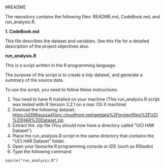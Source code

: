 #README

The repository contains the following files: README.md, CodeBook.md, and run_analysis.R.

**1. CodeBook.md**

This file describes the dataset and variables. See this file for a detailed description of the project objectives also.

**run_analysis.R**

This is a script written in the R programming language.

The purpose of the script is to create a tidy dataset, and generate a summary of the source data.

To use the script, you need to follow these instructions:

1. You need to have R installed on your machine (This run_analysis.R script was tested with R Version 3.2.1 on a mac OS X machine)
2. Dowload the following dataset: https://d396qusza40orc.cloudfront.net/getdata%2Fprojectfiles%2FUCI%20HAR%20Dataset.zip
3. Extract the .zip file (You should now have a directory called "UCI HAR Dataset")
3. Place the run_analysis.R script in the same directory that contains the "UCI HAR Dataset" folder.
4. Open your favourite R programming console or IDE (such as RStudio)
5. Type the following command
```
source("run_analysis.R")
```